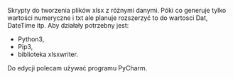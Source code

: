 Skrypty do tworzenia plików xlsx z różnymi danymi. Póki co generuje tylko wartości numeryczne i txt ale planuje rozszerzyć to do wartosci Dat, DateTime itp.
Aby działały potrzebny jest:
- Python3, 
- Pip3,
- biblioteka xlsxwriter.

Do edycji polecam używać programu PyCharm. 